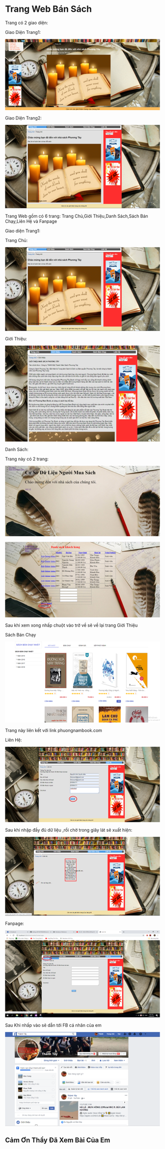 <h1>Trang Web Bán Sách </h1>
<p>Trang có 2 giao diện:</p>
<p>Giao Diện Trang1:</p>

![Image](trang1.PNG)
<p>Giao Diện Trang2:</p>

![Image](Capture.PNG)
<p>Trang Web gồm có 6 trang: Trang Chủ,Giới Thiệu,Danh Sách,Sách Bán Chạy,Liên Hệ và Fanpage</p>
<p>Giao diện Trang1:</p>
<p>Trang Chủ: </p>

![Image](Capture.PNG)
<p>Giới Thiệu:</p>

![Image](gioithieu.PNG)
<p>Danh Sách:</p>
<p>Trang này có 2 trang:</p>

![Image](gioithieucsdl.PNG)

![Image](danhsach.PNG)
<p>Sau khi xem xong nhấp chuột vào trở về sẽ về lại trang Giới Thiệu</p>
<p>Sách Bán Chạy</p>

![Image](sach.PNG)
<p>Trang này liên kết với link phuongnambook.com </p>
<p>Liên Hệ:</p>

![Image](Lienhe.PNG)
<p>Sau khi nhập đầy đủ dữ liệu ,rồi chờ trong giây lát sẽ xuất hiện:</p>

![Image](xuathien.PNG)
<p>Fanpage:</p>

![Image](fanpage.png)
<p>Sau Khi nhấp vào sẽ dẫn tới FB cá nhân của em</p>

![Image](fb.PNG)
<h2>Cảm Ơn Thầy Đã Xem Bài Của Em</h2>

